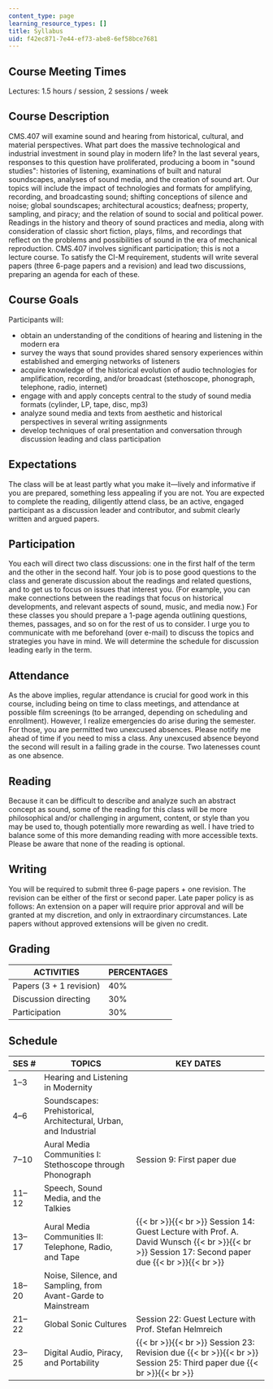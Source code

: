 ```yaml
---
content_type: page
learning_resource_types: []
title: Syllabus
uid: f42ec871-7e44-ef73-abe8-6ef58bce7681
---
```


Course Meeting Times
--------------------

Lectures: 1.5 hours / session, 2 sessions / week

Course Description
------------------

CMS.407 will examine sound and hearing from historical, cultural, and material perspectives. What part does the massive technological and industrial investment in sound play in modern life? In the last several years, responses to this question have proliferated, producing a boom in "sound studies": histories of listening, examinations of built and natural soundscapes, analyses of sound media, and the creation of sound art. Our topics will include the impact of technologies and formats for amplifying, recording, and broadcasting sound; shifting conceptions of silence and noise; global soundscapes; architectural acoustics; deafness; property, sampling, and piracy; and the relation of sound to social and political power. Readings in the history and theory of sound practices and media, along with consideration of classic short fiction, plays, films, and recordings that reflect on the problems and possibilities of sound in the era of mechanical reproduction. CMS.407 involves significant participation; this is not a lecture course. To satisfy the CI-M requirement, students will write several papers (three 6-page papers and a revision) and lead two discussions, preparing an agenda for each of these.

Course Goals
------------

Participants will:

*   obtain an understanding of the conditions of hearing and listening in the modern era
*   survey the ways that sound provides shared sensory experiences within established and emerging networks of listeners
*   acquire knowledge of the historical evolution of audio technologies for amplification, recording, and/or broadcast (stethoscope, phonograph, telephone, radio, internet)
*   engage with and apply concepts central to the study of sound media formats (cylinder, LP, tape, disc, mp3)
*   analyze sound media and texts from aesthetic and historical perspectives in several writing assignments
*   develop techniques of oral presentation and conversation through discussion leading and class participation

Expectations
------------

The class will be at least partly what you make it—lively and informative if you are prepared, something less appealing if you are not. You are expected to complete the reading, diligently attend class, be an active, engaged participant as a discussion leader and contributor, and submit clearly written and argued papers.

Participation
-------------

You each will direct two class discussions: one in the first half of the term and the other in the second half. Your job is to pose good questions to the class and generate discussion about the readings and related questions, and to get us to focus on issues that interest you. (For example, you can make connections between the readings that focus on historical developments, and relevant aspects of sound, music, and media now.) For these classes you should prepare a 1-page agenda outlining questions, themes, passages, and so on for the rest of us to consider. I urge you to communicate with me beforehand (over e-mail) to discuss the topics and strategies you have in mind. We will determine the schedule for discussion leading early in the term.

Attendance
----------

As the above implies, regular attendance is crucial for good work in this course, including being on time to class meetings, and attendance at possible film screenings (to be arranged, depending on scheduling and enrollment). However, I realize emergencies do arise during the semester. For those, you are permitted two unexcused absences. Please notify me ahead of time if you need to miss a class. Any unexcused absence beyond the second will result in a failing grade in the course. Two latenesses count as one absence.

Reading
-------

Because it can be difficult to describe and analyze such an abstract concept as sound, some of the reading for this class will be more philosophical and/or challenging in argument, content, or style than you may be used to, though potentially more rewarding as well. I have tried to balance some of this more demanding reading with more accessible texts. Please be aware that none of the reading is optional.

Writing
-------

You will be required to submit three 6-page papers + one revision. The revision can be either of the first or second paper. Late paper policy is as follows: An extension on a paper will require prior approval and will be granted at my discretion, and only in extraordinary circumstances. Late papers without approved extensions will be given no credit.

Grading
-------

| ACTIVITIES | PERCENTAGES |
| --- | --- |
| Papers (3 + 1 revision) | 40% |
| Discussion directing | 30% |
| Participation | 30% 

Schedule
--------

| SES # | TOPICS | KEY DATES |
| --- | --- | --- |
| 1–3 | Hearing and Listening in Modernity | &nbsp; |
| 4–6 | Soundscapes: Prehistorical, Architectural, Urban, and Industrial | &nbsp; |
| 7–10 | Aural Media Communities I: Stethoscope through Phonograph | Session 9: First paper due |
| 11–12 | Speech, Sound Media, and the Talkies | &nbsp; |
| 13–17 | Aural Media Communities II: Telephone, Radio, and Tape |  {{< br >}}{{< br >}} Session 14: Guest Lecture with Prof. A. David Wunsch {{< br >}}{{< br >}} Session 17: Second paper due {{< br >}}{{< br >}}  |
| 18–20 | Noise, Silence, and Sampling, from Avant-Garde to Mainstream | &nbsp; |
| 21–22 | Global Sonic Cultures | Session 22: Guest Lecture with Prof. Stefan Helmreich |
| 23–25 | Digital Audio, Piracy, and Portability |  {{< br >}}{{< br >}} Session 23: Revision due {{< br >}}{{< br >}} Session 25: Third paper due {{< br >}}{{< br >}}